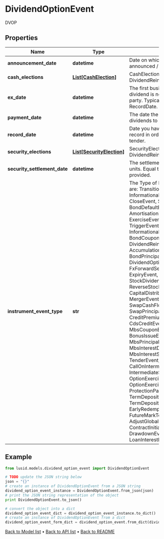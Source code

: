 # DividendOptionEvent

DVOP

## Properties
Name | Type | Description | Notes
------------ | ------------- | ------------- | -------------
**announcement_date** | **datetime** | Date on which the dividend was announced / declared. | [optional] 
**cash_elections** | [**List[CashElection]**](CashElection.md) | CashElection for this DividendReinvestmentEvent | 
**ex_date** | **datetime** | The first business day on which the dividend is not owed to the buying party.  Typically this is T-1 from the RecordDate. | 
**payment_date** | **datetime** | The date the company pays out dividends to shareholders. | 
**record_date** | **datetime** | Date you have to be the holder of record in order to participate in the tender. | [optional] 
**security_elections** | [**List[SecurityElection]**](SecurityElection.md) | SecurityElection for this DividendReinvestmentEvent | 
**security_settlement_date** | **datetime** | The settlement date of the additional units.  Equal to the PaymentDate if not provided. | [optional] 
**instrument_event_type** | **str** | The Type of Event. The available values are: TransitionEvent, InformationalEvent, OpenEvent, CloseEvent, StockSplitEvent, BondDefaultEvent, CashDividendEvent, AmortisationEvent, CashFlowEvent, ExerciseEvent, ResetEvent, TriggerEvent, RawVendorEvent, InformationalErrorEvent, BondCouponEvent, DividendReinvestmentEvent, AccumulationEvent, BondPrincipalEvent, DividendOptionEvent, MaturityEvent, FxForwardSettlementEvent, ExpiryEvent, ScripDividendEvent, StockDividendEvent, ReverseStockSplitEvent, CapitalDistributionEvent, SpinOffEvent, MergerEvent, FutureExpiryEvent, SwapCashFlowEvent, SwapPrincipalEvent, CreditPremiumCashFlowEvent, CdsCreditEvent, CdxCreditEvent, MbsCouponEvent, MbsPrincipalEvent, BonusIssueEvent, MbsPrincipalWriteOffEvent, MbsInterestDeferralEvent, MbsInterestShortfallEvent, TenderEvent, CallOnIntermediateSecuritiesEvent, IntermediateSecuritiesDistributionEvent, OptionExercisePhysicalEvent, OptionExerciseCashEvent, ProtectionPayoutCashFlowEvent, TermDepositInterestEvent, TermDepositPrincipalEvent, EarlyRedemptionEvent, FutureMarkToMarketEvent, AdjustGlobalCommitmentEvent, ContractInitialisationEvent, DrawdownEvent, LoanInterestRepaymentEvent | 

## Example

```python
from lusid.models.dividend_option_event import DividendOptionEvent

# TODO update the JSON string below
json = "{}"
# create an instance of DividendOptionEvent from a JSON string
dividend_option_event_instance = DividendOptionEvent.from_json(json)
# print the JSON string representation of the object
print DividendOptionEvent.to_json()

# convert the object into a dict
dividend_option_event_dict = dividend_option_event_instance.to_dict()
# create an instance of DividendOptionEvent from a dict
dividend_option_event_form_dict = dividend_option_event.from_dict(dividend_option_event_dict)
```
[Back to Model list](../README.md#documentation-for-models) &#8226; [Back to API list](../README.md#documentation-for-api-endpoints) &#8226; [Back to README](../README.md)


